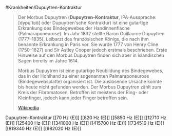 #Krankheiten/Dupuytren-Kontraktur
> Der Morbus Dupuytren (**Dupuytren-Kontraktur**, IPA-Aussprache: [dypɥ'tʁɑ̃] oder Dupuytren'sche Kontraktur) ist eine gutartige Erkrankung des Bindegewebes der Handinnenfläche (Palmaraponeurose). Im Jahr 1832 stellte Baron Guillaume Dupuytren (1777–1835), Leibarzt des französischen Königs, die nach ihm benannte Erkrankung in Paris vor. Sie wurde 1777 von Henry Cline (1750–1827) und Sir Astley Cooper jedoch erstmals beschrieben. Erste Hinweise auf den Morbus Dupuytren finden sich aber in isländischen Sagen bereits im Jahre 1614.
>
> Morbus Dupuytren ist eine gutartige Neubildung des Bindegewebes, das in der Hohlhand zu einer sogenannten Palmaraponeurose (Bindegewebsplatte) organisiert ist. Die auslösende Ursache konnte bis heute nicht gefunden werden. Der Morbus Dupuytren zählt zum Kreis der Fibromatosen. Betroffen ist meistens der Ring- oder Kleinfinger, jedoch kann jeder Finger betroffen sein.
>
> [Wikipedia](https://de.wikipedia.org/wiki/Morbus%20Dupuytren)

Dupuytren-Kontraktur
[[70 Hz (E)]]
[[820 Hz (E)]]
[[5850 Hz (E)]]
[[12710 Hz (E)]]
[[25400 Hz (E)]]
[[341000 Hz (E)]]
[[415700 Hz (E)]]
[[734510 Hz (E)]]
[[819340 Hz (E)]]
[[982020 Hz (E)]]